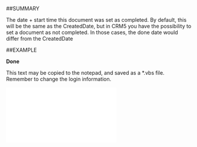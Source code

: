 

##SUMMARY

The date + start time this document was set as completed. By default, this will be the same as the CreatedDate, but in CRM5 you have the possibility to set a document as not completed. In those cases, the done date would differ from the CreatedDate


##EXAMPLE

**Done**

This text may be copied to the notepad, and saved as a *.vbs file. Remember to change the login information.

![](../../Examples/vbs/SODocument.Done.vbs.txt)






